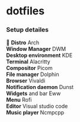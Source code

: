 # dotfiles

### Setup detailes  
 **Distro** Arch  
**Window Manager** DWM  
**Desktop environment** KDE  
**Terminal** Alacritty  
**Compositor** Picom  
**File manager** Dolphin  
**Browser** Vivaldi  
**Notification daemon** Dunst  
**Widgets** and bar Eww  
**Menu** Rofi  
**Editor** Visual studio code  
**Music player** Ncmpcpp  
